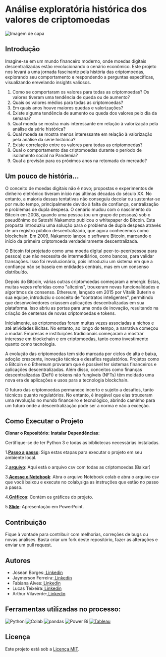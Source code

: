 #  Análise exploratória histórica dos valores de criptomoedas


![Imagem de capa](https://investidorsardinha.r7.com/wp-content/uploads/2021/11/principais-criptomoedas-caracteristicas-valores-e-capitalizacao.jpg)

## Introdução

Imagine-se em um mundo financeiro moderno, onde moedas digitais descentralizadas estão revolucionando o cenário econômico.
Este projeto nos levará a uma jornada fascinante pela história das criptomoedas, explorando seu comportamento e respondendo
a perguntas específicas, visualizando erevelando insights valiosos.


1. Como se comportaram os valores para todas as criptomoedas? Os valores tiveram uma
tendência de queda ou de aumento?
2. Quais os valores médios para todas as criptomoedas?
3. Em quais anos houve maiores quedas e valorizações?
4. Existe alguma tendência de aumento ou queda dos valores pelo dia da semana?
5. Qual moeda se mostra mais interessante em relação à valorização pela análise da série
histórica?
6. Qual moeda se mostra menos interessante em relação à valorização pela análise da série
histórica?
7. Existe correlação entre os valores para todas as criptomoedas?
8. Qual o comportamento das criptomoedas durante o período de isolamento social na Pandemia?
9. Qual a previsão para os próximos anos na retomada do mercado?

## Um pouco de história...

O conceito de moedas digitais não é novo; propostas e experimentos de dinheiro eletrônico tiveram início nas últimas décadas do século XX. No entanto, a maioria dessas tentativas não conseguiu decolar ou sustentar-se por muito tempo, principalmente devido à falta de confiança, centralização e problemas de dupla despesa. O cenário mudou com o nascimento do Bitcoin em 2008, quando uma pessoa (ou um grupo de pessoas) sob o pseudônimo de Satoshi Nakamoto publicou o whitepaper do Bitcoin. Esta proposta introduziu uma solução para o problema de dupla despesa através de um registro público descentralizado, que agora conhecemos como blockchain. Em 2009, Nakamoto lançou o software Bitcoin, marcando o início da primeira criptomoeda verdadeiramente descentralizada.

O Bitcoin foi projetado como uma moeda digital peer-to-peer(pessoa para pessoa) que não necessita de intermediários, como bancos, para validar transações. Isso foi revolucionário, pois introduziu um sistema em que a confiança não se baseia em entidades centrais, mas em um consenso distribuído.

Depois do Bitcoin, várias outras criptomoedas começaram a emergir. Estas, muitas vezes referidas como "altcoins", trouxeram novas funcionalidades e algoritmos de consenso. Ethereum, lançado em 2015 por Vitalik Buterin e sua equipe, introduziu o conceito de "contratos inteligentes", permitindo que desenvolvedores criassem aplicações descentralizadas em sua plataforma. Isso abriu as portas para uma onda de inovação, resultando na criação de centenas de novas criptomoedas e tokens.

Inicialmente, as criptomoedas foram muitas vezes associadas a nichos e até atividades ilícitas. No entanto, ao longo do tempo, a narrativa começou a mudar. Empresas e instituições tradicionais começaram a mostrar interesse em blockchain e em criptomoedas, tanto como investimento quanto como tecnologia.

A evolução das criptomoedas tem sido marcada por ciclos de alta e baixa, adoção crescente, inovação técnica e desafios regulatórios. Projetos como o Bitcoin e o Ethereum provaram que é possível ter sistemas financeiros e aplicações descentralizadas. Além disso, conceitos como finanças descentralizadas (DeFi) e tokens não fungíveis (NFTs) têm moldado uma nova era de aplicações e usos para a tecnologia blockchain.

O futuro das criptomoedas permanece incerto e sujeito a desafios, tanto técnicos quanto regulatórios. No entanto, é inegável que elas trouxeram uma revolução no mundo financeiro e tecnológico, abrindo caminho para um futuro onde a descentralização pode ser a norma e não a exceção.

## Como Executar o Projeto

**Clonar o Repositório:**
**Instalar Dependências:**

Certifique-se de ter Python 3 e todas as bibliotecas necessárias instaladas.

1.**[Passo a passo](https://github.com/Fabiana5308/projeto_grupo_m5_criptomoedas/blob/main/Passo-a-passo/Importa%C3%A7%C3%A3o-e-visualiza%C3%A7%C3%A3o.md)**: Siga estas etapas para executar o projeto em seu ambiente local.

2.**[arquivo](https://github.com/Fabiana5308/projeto_grupo_m5_criptomoedas/blob/main/Passo-a-passo/Importa%C3%A7%C3%A3o-e-visualiza%C3%A7%C3%A3o.md)**: Aqui está o arquivo csv com todas as criptomoedas.(Baixar)

3.**[Acesse o Notebook](https://github.com/Fabiana5308/projeto_grupo_m5_criptomoedas/blob/main/Passo-a-passo/Importa%C3%A7%C3%A3o-e-visualiza%C3%A7%C3%A3o.md)**: Abra o arquivo Notebook colab e abra o arquivo csv que você baixou e execute no colab,siga as instruções que estão no passo a passo.


4.**[Gráficos](https://github.com/Fabiana5308/projeto_grupo_m5_criptomoedas/tree/main/Gr%C3%A1ficos)**: Contém os gráficos do projeto.

5.**[Slide](https://github.com/Fabiana5308/projeto_grupo_m5_criptomoedas/tree/main/Slide)**: Apresentação em PowerPoint.



## Contribuição

Fique à vontade para contribuir com melhorias, correções de bugs ou novas análises. Basta criar um fork deste repositório, fazer as alterações e enviar um pull request.

## Autores

- Josean Borges:[ Linkedin](https://www.linkedin.com/in/joseanplborges/)
- Jaymerson Ferreira:[ Linkedin](https://www.linkedin.com/in/jaymerson-ferreira/)
- Fabiana Alves:[ Linkedin](https://www.linkedin.com/in/fabiana-alves-823333179/)
- Lucas Teixeira:[ Linkedin](https://www.linkedin.com/in/lucstx/)
- Arthur Vilaverde:[ Linkedin](https://www.linkedin.com/in/arthur-vilarverde-dataanalytics/)

## Ferramentas utilizadas no processo:
![Python](https://img.shields.io/badge/Python-3776AB?style=for-the-badge&logo=python&logoColor=white)
![Colab](https://img.shields.io/badge/Colab-F9AB00?style=for-the-badge&logo=googlecolab&color=525252)
![pandas](https://img.shields.io/badge/pandas-150458?style=for-the-badge&logo=pandas&logoColor=white)
![Power Bi](https://img.shields.io/badge/power_bi-F2C811?style=for-the-badge&logo=powerbi&logoColor=black)
<a href='https://github.com/shivamkapasia0' target="_blank"><img alt='Tableau' src='https://img.shields.io/badge/Tableau-E97627?style=for-the-badge&logo=Tableau&logoColor=white'/></a>

## Licença

Este projeto está sob a [Licença MIT](LICENSE).
